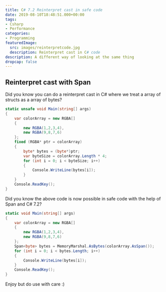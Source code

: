 ```yaml
---
title: C# 7.2 Reinterpret cast in safe code
date: 2019-08-10T18:48:51.000+00:00
tags:
- Csharp
- Performance
categories:
- Programming
featuredImage:
  src: images/reinterpretcode.jpg
  description: Reinterpret cast in C# code
description: A different way of looking at the same thing
dropcap: false
---
```

## Reinterpret cast with Span
Did you know you can do a reinterpret cast in C# where we treat a array of structs as a array of bytes?
```cs
static unsafe void Main(string[] args)
{
    var colorArray = new RGBA[]
    {
        new RGBA(1,2,3,4),
        new RGBA(9,8,7,6)
    };
    fixed (RGBA* ptr = colorArray)
    {
        byte* bytes = (byte*)ptr;
        var byteSize = colorArray.Length * 4;
        for (int i = 0; i < byteSize; i++)
        {
            Console.WriteLine(bytes[i]);
        }
    }
    Console.ReadKey();
}
```
Did you know the above code is now possible in safe code with the help of Span<T> and C# 7.2?
```cs
static void Main(string[] args)
{
    var colorArray = new RGBA[]
    {
        new RGBA(1,2,3,4),
        new RGBA(9,8,7,6)
    };
    Span<byte> bytes = MemoryMarshal.AsBytes(colorArray.AsSpan());
    for (int i = 0; i < bytes.Length; i++)
    {
        Console.WriteLine(bytes[i]);
    }
    Console.ReadKey();
}
```
Enjoy but do use with care :)
